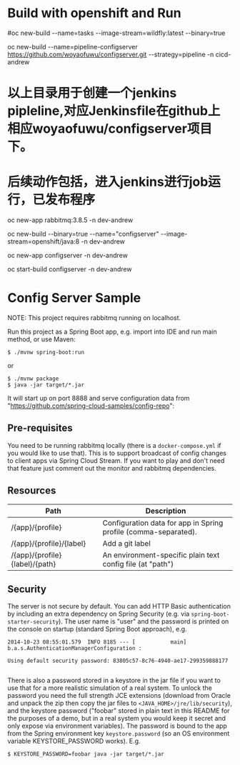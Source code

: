 # Build with openshift and Run 



#oc new-build --name=tasks --image-stream=wildfly:latest --binary=true

oc new-build --name=pipeline-configserver https://github.com/woyaofuwu/configserver.git --strategy=pipeline  -n cicd-andrew
# 以上目录用于创建一个jenkins pipleline,对应Jenkinsfile在github上相应woyaofuwu/configserver项目下。
# 后续动作包括，进入jenkins进行job运行，已发布程序

 oc new-app rabbitmq:3.8.5 -n dev-andrew

oc new-build --binary=true --name="configserver" --image-stream=openshift/java:8 -n dev-andrew

oc new-app configserver  -n dev-andrew

oc start-build configserver  -n dev-andrew

# Config Server Sample

NOTE: This project requires rabbitmq running on localhost.

Run this project as a Spring Boot app, e.g. import into IDE and run
main method, or use Maven:

```
$ ./mvnw spring-boot:run
```

or

```
$ ./mvnw package
$ java -jar target/*.jar
```

It will start up on port 8888 and serve configuration data from
"https://github.com/spring-cloud-samples/config-repo":

## Pre-requisites

You need to be running rabbitmq locally (there is a `docker-compose.yml` if you would
like to use that). This is to support broadcast of config changes to client apps
via Spring Cloud Stream. If you want to play and don't need that feature just
comment out the monitor and rabbitmq dependencies.

## Resources

| Path             | Description  |
|------------------|--------------|
| /{app}/{profile} | Configuration data for app in Spring profile (comma-separated).|
| /{app}/{profile}/{label} | Add a git label |
| /{app}/{profile}{label}/{path} | An environment-specific plain text config file (at "path") |

## Security

The server is not secure by default. You can add HTTP Basic
authentication by including an extra dependency on Spring Security
(e.g. via `spring-boot-starter-security`). The user name is "user" and
the password is printed on the console on startup (standard Spring
Boot approach), e.g.

```
2014-10-23 08:55:01.579  INFO 8185 --- [           main] b.a.s.AuthenticationManagerConfiguration :

Using default security password: 83805c57-8c76-4940-ae17-299359888177


```

There is also a password stored in a keystore in the jar file if you
want to use that for a more realistic simulation of a real system. To
unlock the password you need the full strength JCE extensions
(download from Oracle and unpack the zip then copy the jar files to
`<JAVA_HOME>/jre/lib/security`), and the keystore password ("foobar"
stored in plain text in this README for the purposes of a demo, but in
a real system you would keep it secret and only expose via environment
variables).  The password is bound to the app from the Spring
environment key `keystore.password` (so an OS environment variable
KEYSTORE_PASSWORD works).  E.g.

```
$ KEYSTORE_PASSWORD=foobar java -jar target/*.jar
```
